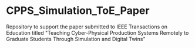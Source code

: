 # CPPS_Simulation_ToE_Paper
Repository to support the paper submitted to IEEE Transactions on Education titled "Teaching Cyber-Physical Production Systems Remotely to Graduate Students Through Simulation and Digital Twins"
